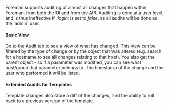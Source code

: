 
Foreman supports auditing of almost all changes that happen within Foreman, from both the UI and from the API. Auditing is done at a user level, and is thus ineffective if _:login:_ is set to _false_, as all audits will be done as the 'admin' user.


#### Basic View


Go to the Audit tab to see a view of what has changed. This view can be
filtered by the type of change or by the object that was altered (e.g. search
for a hostname to see all changes relating to that host). You also get the
parent object - so if a parameter was modified, you can see what host/group that parameter belongs to. The timestamp of the change and the user who performed it will be listed.


#### Extended Audits for Templates


Template changes also store a diff of the changes, and the ability to roll back to a previous version of the template.
